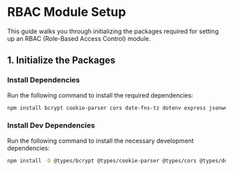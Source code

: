 # RBAC Module Setup

This guide walks you through initializing the packages required for setting up an RBAC (Role-Based Access Control) module.

## 1. Initialize the Packages

### Install Dependencies
Run the following command to install the required dependencies:

```bash
npm install bcrypt cookie-parser cors date-fns-tz dotenv express jsonwebtoken mongoose passport passport-jwt qrcode resend speakeasy zod
```

### Install Dev Dependencies
Run the following command to install the necessary development dependencies:

```bash
npm install -D @types/bcrypt @types/cookie-parser @types/cors @types/dotenv @types/express @types/jsonwebtoken @types/mongoose @types/passport @types/passport-jwt @types/qrcode @types/speakeasy ts-node-dev typescript ts-jest
```